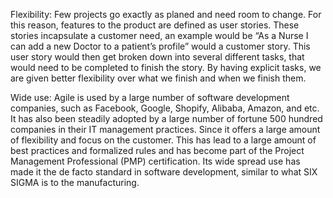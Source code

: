 Flexibility:
Few projects go exactly as planed and need room to change. For this reason, features to the product are defined as user stories. These stories incapsulate a customer need, an example would be “As a Nurse I can add a new Doctor to a patient’s profile” would a customer story. This user story would then get broken down into several different tasks, that would need to be completed to finish the story. By having explicit tasks, we are given better flexibility over what we finish and when we finish them.

Wide use:
Agile is used by a large number of software development companies, such as Facebook, Google, Shopify, Alibaba, Amazon, and etc. It has also been steadily adopted by a large number of fortune 500 hundred companies in their IT management practices. Since it offers a large amount of flexibility and focus on the customer. This has lead to a large amount of best practices and formalized rules and has become part of the Project Management Professional (PMP) certification. Its wide spread use has made it the de facto standard in software development, similar to what SIX SIGMA is to the manufacturing.

